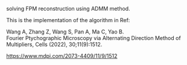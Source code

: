 solving FPM reconstruction using ADMM method. <br>

This is the implementation of the algorithm in Ref:

Wang A, Zhang Z, Wang S, Pan A, Ma C, Yao B. <br>
Fourier Ptychographic Microscopy via Alternating Direction Method of Multipliers, Cells (2022), 30;11(9):1512.<br>

https://www.mdpi.com/2073-4409/11/9/1512
